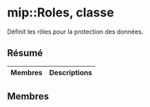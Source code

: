 # <a name="class-miproles"></a>mip::Roles, classe 
Définit les rôles pour la protection des données.
## <a name="summary"></a>Résumé
 Membres                        | Descriptions                                
--------------------------------|---------------------------------------------
## <a name="members"></a>Membres